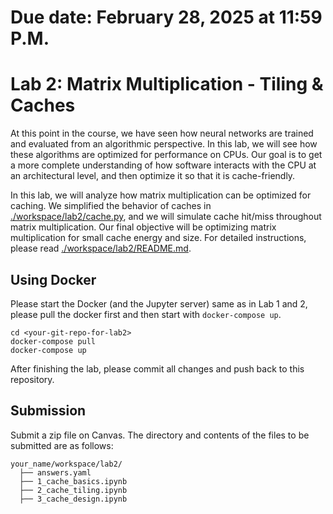 # Due date: February 28, 2025 at 11:59 P.M.

# Lab 2: Matrix Multiplication - Tiling & Caches

At this point in the course, we have seen how neural networks are trained and evaluated from an algorithmic perspective. In this lab, we will see how these algorithms are optimized for performance on CPUs. Our goal is to get a more complete understanding of how software interacts with the CPU at an architectural level, and then optimize it so that it is cache-friendly.

In this lab, we will analyze how matrix multiplication can be optimized for caching. We simplified the behavior of caches in [./workspace/lab2/cache.py](./workspace/lab2/cache.py), and we will simulate cache hit/miss throughout matrix multiplication. Our final objective will be optimizing matrix multiplication for small cache energy and size. For detailed instructions, please read [./workspace/lab2/README.md](./workspace/lab2/README.md). 

## Using Docker

Please start the Docker (and the Jupyter server) same as in Lab 1 and 2, please pull the docker first and then start with `docker-compose up`. 
```
cd <your-git-repo-for-lab2>
docker-compose pull
docker-compose up
```
After finishing the lab, please commit all changes and push back to this repository.


## Submission
Submit a zip file on Canvas. The directory and contents of the files to be submitted are as follows:

```
your_name/workspace/lab2/
  ├── answers.yaml
  ├── 1_cache_basics.ipynb
  ├── 2_cache_tiling.ipynb
  ├── 3_cache_design.ipynb
```
